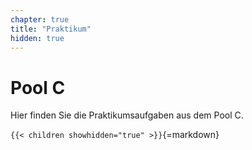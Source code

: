 ```yaml
---
chapter: true
title: "Praktikum"
hidden: true
---
```



# Pool C

Hier finden Sie die Praktikumsaufgaben aus dem Pool C.

`{{< children showhidden="true" >}}`{=markdown}
